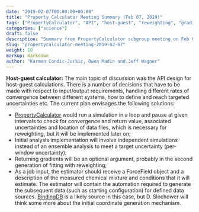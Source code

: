 ```yaml
---
date: "2019-02-07T00:00:00+00:00"
title: "Property Calculator Meeting Summary (Feb 07, 2019)"
tags: ["PropertyCalculator", "API", "host-guest", "reweighting", "gradients", "uncertainties"]
categories: ["science"]
draft: false
description: "Summary from PropertyCalculator subgroup meeting on Feb 07, 2019"
slug: "propertycalculator-meeting-2019-02-07"
weight: 10
markup: markdown
author: "Karmen Condic-Jurkic, Owen Madin and Jeff Wagner"
---
```


**Host-guest calculator:** The main topic of discussion was the API design for host-guest calculations. There is a number of decisions that have to be made with respect to input/output requirements, handling different rates of convergence between different systems, how to define and reach targeted uncertainties etc. The current plan envisages the following solutions:

* [PropertyCalculator](https://github.com/openforcefield/propertyestimator) would run a simulation in a loop and pause at given intervals to check for convergence and return value, associated uncertainties and location of data files, which is necessary for reweighting, but it will be implemented later on;
* Initial analysis implementation will involve independent simulations instead of an ensemble analysis to meet a target uncertainty (per-window uncertainty);
* Returning gradients will be an optional argument, probably in the second generation of fitting with reweighting;
* As a job input, the estimator should receive a ForceField object and a description of the measured chemical mixture and conditions that it will estimate. The estimator will contain the automation required to generate the subsequent data (such as starting configuration) for defined data sources. [BindingDB](https://www.bindingdb.org/bind/index.jsp) is a likely source in this case, but D. Slochower will think some more about the initial coordinate generation mechanism.
